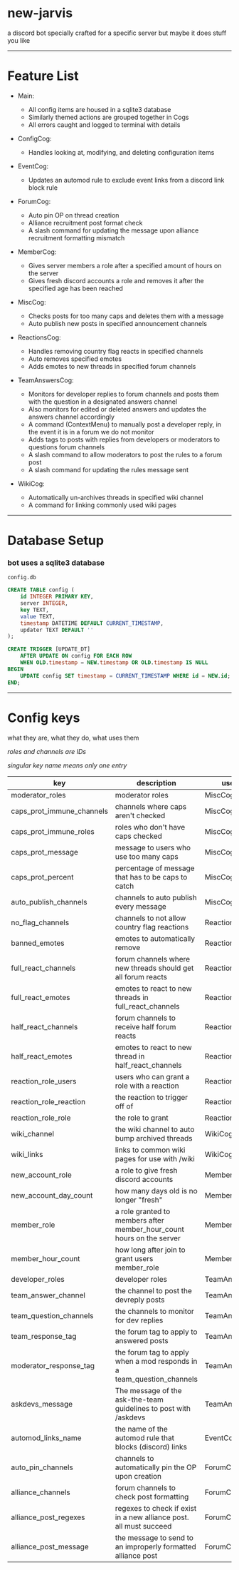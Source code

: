 # new-jarvis
a discord bot specially crafted for a specific server
but maybe it does stuff you like

---

# Feature List

- Main:
  - All config items are housed in a sqlite3 database
  - Similarly themed actions are grouped together in Cogs
  - All errors caught and logged to terminal with details

- ConfigCog:
  - Handles looking at, modifying, and deleting configuration items

- EventCog:
  - Updates an automod rule to exclude event links from a discord link block rule

- ForumCog:
  - Auto pin OP on thread creation
  - Alliance recruitment post format check
  - A slash command for updating the message upon alliance recruitment formatting mismatch

- MemberCog:
  - Gives server members a role after a specified amount of hours on the server
  - Gives fresh discord accounts a role and removes it after the specified age has been reached

- MiscCog:
  - Checks posts for too many caps and deletes them with a message
  - Auto publish new posts in specified announcement channels

- ReactionsCog:
  - Handles removing country flag reacts in specified channels
  - Auto removes specified emotes
  - Adds emotes to new threads in specified forum channels

- TeamAnswersCog:
  - Monitors for developer replies to forum channels and posts them with the question in a designated answers channel
  - Also monitors for edited or deleted answers and updates the answers channel accordingly
  - A command (ContextMenu) to manually post a developer reply, in the event it is in a forum we do not monitor
  - Adds tags to posts with replies from developers or moderators to questions forum channels
  - A slash command to allow moderators to post the rules to a forum post
  - A slash command for updating the rules message sent

- WikiCog:
  - Automatically un-archives threads in specified wiki channel
  - A command for linking commonly used wiki pages

---

# Database Setup

### bot uses a sqlite3 database

`config.db`
```sql
CREATE TABLE config (
    id INTEGER PRIMARY KEY,
    server INTEGER,
    key TEXT,
    value TEXT,
    timestamp DATETIME DEFAULT CURRENT_TIMESTAMP,
    updater TEXT DEFAULT ''
);

CREATE TRIGGER [UPDATE_DT]
    AFTER UPDATE ON config FOR EACH ROW
    WHEN OLD.timestamp = NEW.timestamp OR OLD.timestamp IS NULL
BEGIN
    UPDATE config SET timestamp = CURRENT_TIMESTAMP WHERE id = NEW.id;
END;
```

---

# Config keys
what they are, what they do, what uses them

_roles and channels are IDs_

_singular key name means only one entry_

| key | description | used by |
| --- | --- | --- |
| moderator_roles | moderator roles | MiscCog |
| caps_prot_immune_channels | channels where caps aren't checked | MiscCog |
| caps_prot_immune_roles | roles who don't have caps checked | MiscCog |
| caps_prot_message | message to users who use too many caps | MiscCog |
| caps_prot_percent | percentage of message that has to be caps to catch | MiscCog |
| auto_publish_channels | channels to auto publish every message | MiscCog |
| no_flag_channels | channels to not allow country flag reactions | ReactionsCog |
| banned_emotes | emotes to automatically remove | ReactionsCog |
| full_react_channels | forum channels where new threads should get all forum reacts | ReactionsCog |
| full_react_emotes | emotes to react to new threads in full_react_channels | ReactionsCog |
| half_react_channels | forum channels to receive half forum reacts | ReactionsCog |
| half_react_emotes | emotes to react to new thread in half_react_channels | ReactionsCog |
| reaction_role_users | users who can grant a role with a reaction | ReactionsCog |
| reaction_role_reaction | the reaction to trigger off of | ReactionsCog |
| reaction_role_role | the role to grant | ReactionsCog |
| wiki_channel | the wiki channel to auto bump archived threads | WikiCog |
| wiki_links | links to common wiki pages for use with /wiki | WikiCog |
| new_account_role | a role to give fresh discord accounts | MembersCog |
| new_account_day_count | how many days old is no longer "fresh" | MembersCog |
| member_role | a role granted to members after member_hour_count hours on the server | MembersCog |
| member_hour_count | how long after join to grant users member_role | MembersCog |
| developer_roles | developer roles | TeamAnswersCog |
| team_answer_channel | the channel to post the devreply posts | TeamAnswersCog |
| team_question_channels | the channels to monitor for dev replies | TeamAnswersCog |
| team_response_tag | the forum tag to apply to answered posts | TeamAnswersCog |
| moderator_response_tag | the forum tag to apply when a mod responds in a team_question_channels | TeamAnswersCog |
| askdevs_message | The message of the ask-the-team guidelines to post with /askdevs | TeamAnswersCog |
| automod_links_name | the name of the automod rule that blocks (discord) links | EventCog |
| auto_pin_channels | channels to automatically pin the OP upon creation | ForumCog |
| alliance_channels | forum channels to check post formatting | ForumCog |
| alliance_post_regexes | regexes to check if exist in a new alliance post. all must succeed | ForumCog
| alliance_post_message | the message to send to an improperly formatted alliance post | ForumCog

